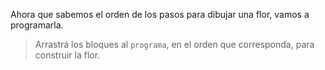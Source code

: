 <gs-attire attire-url="https://raw.githubusercontent.com/MumukiProject/mumuki-guia-text-pensamiento-computacional-formalizacion-y-abordajes/master/assets/attires/config_1540415510293.json"></gs-attire>
<gs-toolbox toolbox-url="https://raw.githubusercontent.com/MumukiProject/mumuki-guia-text-pensamiento-computacional-formalizacion-y-abordajes/master/00020_Aplicando%20algoritmos/toolbox.xml">
</gs-toolbox>

Ahora que sabemos el orden de los pasos para dibujar una flor, vamos a programarla.

> Arrastrá los bloques al `programa`, en el orden que corresponda, para construir la flor.